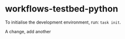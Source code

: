 # workflows-testbed-python

To initialise the development environment, run: `task init`.

A change, add another
